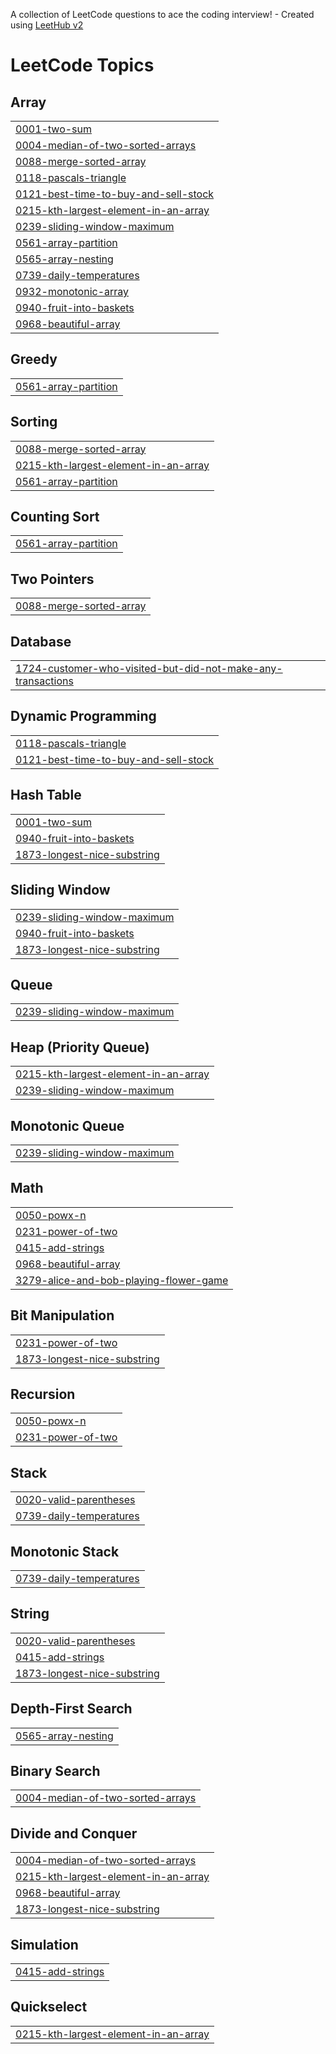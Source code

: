 A collection of LeetCode questions to ace the coding interview! - Created using [LeetHub v2](https://github.com/arunbhardwaj/LeetHub-2.0)
<!---LeetCode Topics Start-->
# LeetCode Topics
## Array
|  |
| ------- |
| [0001-two-sum](https://github.com/AnkitSinghprofile1234/Leetcode-problems/tree/master/0001-two-sum) |
| [0004-median-of-two-sorted-arrays](https://github.com/AnkitSinghprofile1234/Leetcode-problems/tree/master/0004-median-of-two-sorted-arrays) |
| [0088-merge-sorted-array](https://github.com/AnkitSinghprofile1234/Leetcode-problems/tree/master/0088-merge-sorted-array) |
| [0118-pascals-triangle](https://github.com/AnkitSinghprofile1234/Leetcode-problems/tree/master/0118-pascals-triangle) |
| [0121-best-time-to-buy-and-sell-stock](https://github.com/AnkitSinghprofile1234/Leetcode-problems/tree/master/0121-best-time-to-buy-and-sell-stock) |
| [0215-kth-largest-element-in-an-array](https://github.com/AnkitSinghprofile1234/Leetcode-problems/tree/master/0215-kth-largest-element-in-an-array) |
| [0239-sliding-window-maximum](https://github.com/AnkitSinghprofile1234/Leetcode-problems/tree/master/0239-sliding-window-maximum) |
| [0561-array-partition](https://github.com/AnkitSinghprofile1234/Leetcode-problems/tree/master/0561-array-partition) |
| [0565-array-nesting](https://github.com/AnkitSinghprofile1234/Leetcode-problems/tree/master/0565-array-nesting) |
| [0739-daily-temperatures](https://github.com/AnkitSinghprofile1234/Leetcode-problems/tree/master/0739-daily-temperatures) |
| [0932-monotonic-array](https://github.com/AnkitSinghprofile1234/Leetcode-problems/tree/master/0932-monotonic-array) |
| [0940-fruit-into-baskets](https://github.com/AnkitSinghprofile1234/Leetcode-problems/tree/master/0940-fruit-into-baskets) |
| [0968-beautiful-array](https://github.com/AnkitSinghprofile1234/Leetcode-problems/tree/master/0968-beautiful-array) |
## Greedy
|  |
| ------- |
| [0561-array-partition](https://github.com/AnkitSinghprofile1234/Leetcode-problems/tree/master/0561-array-partition) |
## Sorting
|  |
| ------- |
| [0088-merge-sorted-array](https://github.com/AnkitSinghprofile1234/Leetcode-problems/tree/master/0088-merge-sorted-array) |
| [0215-kth-largest-element-in-an-array](https://github.com/AnkitSinghprofile1234/Leetcode-problems/tree/master/0215-kth-largest-element-in-an-array) |
| [0561-array-partition](https://github.com/AnkitSinghprofile1234/Leetcode-problems/tree/master/0561-array-partition) |
## Counting Sort
|  |
| ------- |
| [0561-array-partition](https://github.com/AnkitSinghprofile1234/Leetcode-problems/tree/master/0561-array-partition) |
## Two Pointers
|  |
| ------- |
| [0088-merge-sorted-array](https://github.com/AnkitSinghprofile1234/Leetcode-problems/tree/master/0088-merge-sorted-array) |
## Database
|  |
| ------- |
| [1724-customer-who-visited-but-did-not-make-any-transactions](https://github.com/AnkitSinghprofile1234/Leetcode-problems/tree/master/1724-customer-who-visited-but-did-not-make-any-transactions) |
## Dynamic Programming
|  |
| ------- |
| [0118-pascals-triangle](https://github.com/AnkitSinghprofile1234/Leetcode-problems/tree/master/0118-pascals-triangle) |
| [0121-best-time-to-buy-and-sell-stock](https://github.com/AnkitSinghprofile1234/Leetcode-problems/tree/master/0121-best-time-to-buy-and-sell-stock) |
## Hash Table
|  |
| ------- |
| [0001-two-sum](https://github.com/AnkitSinghprofile1234/Leetcode-problems/tree/master/0001-two-sum) |
| [0940-fruit-into-baskets](https://github.com/AnkitSinghprofile1234/Leetcode-problems/tree/master/0940-fruit-into-baskets) |
| [1873-longest-nice-substring](https://github.com/AnkitSinghprofile1234/Leetcode-problems/tree/master/1873-longest-nice-substring) |
## Sliding Window
|  |
| ------- |
| [0239-sliding-window-maximum](https://github.com/AnkitSinghprofile1234/Leetcode-problems/tree/master/0239-sliding-window-maximum) |
| [0940-fruit-into-baskets](https://github.com/AnkitSinghprofile1234/Leetcode-problems/tree/master/0940-fruit-into-baskets) |
| [1873-longest-nice-substring](https://github.com/AnkitSinghprofile1234/Leetcode-problems/tree/master/1873-longest-nice-substring) |
## Queue
|  |
| ------- |
| [0239-sliding-window-maximum](https://github.com/AnkitSinghprofile1234/Leetcode-problems/tree/master/0239-sliding-window-maximum) |
## Heap (Priority Queue)
|  |
| ------- |
| [0215-kth-largest-element-in-an-array](https://github.com/AnkitSinghprofile1234/Leetcode-problems/tree/master/0215-kth-largest-element-in-an-array) |
| [0239-sliding-window-maximum](https://github.com/AnkitSinghprofile1234/Leetcode-problems/tree/master/0239-sliding-window-maximum) |
## Monotonic Queue
|  |
| ------- |
| [0239-sliding-window-maximum](https://github.com/AnkitSinghprofile1234/Leetcode-problems/tree/master/0239-sliding-window-maximum) |
## Math
|  |
| ------- |
| [0050-powx-n](https://github.com/AnkitSinghprofile1234/Leetcode-problems/tree/master/0050-powx-n) |
| [0231-power-of-two](https://github.com/AnkitSinghprofile1234/Leetcode-problems/tree/master/0231-power-of-two) |
| [0415-add-strings](https://github.com/AnkitSinghprofile1234/Leetcode-problems/tree/master/0415-add-strings) |
| [0968-beautiful-array](https://github.com/AnkitSinghprofile1234/Leetcode-problems/tree/master/0968-beautiful-array) |
| [3279-alice-and-bob-playing-flower-game](https://github.com/AnkitSinghprofile1234/Leetcode-problems/tree/master/3279-alice-and-bob-playing-flower-game) |
## Bit Manipulation
|  |
| ------- |
| [0231-power-of-two](https://github.com/AnkitSinghprofile1234/Leetcode-problems/tree/master/0231-power-of-two) |
| [1873-longest-nice-substring](https://github.com/AnkitSinghprofile1234/Leetcode-problems/tree/master/1873-longest-nice-substring) |
## Recursion
|  |
| ------- |
| [0050-powx-n](https://github.com/AnkitSinghprofile1234/Leetcode-problems/tree/master/0050-powx-n) |
| [0231-power-of-two](https://github.com/AnkitSinghprofile1234/Leetcode-problems/tree/master/0231-power-of-two) |
## Stack
|  |
| ------- |
| [0020-valid-parentheses](https://github.com/AnkitSinghprofile1234/Leetcode-problems/tree/master/0020-valid-parentheses) |
| [0739-daily-temperatures](https://github.com/AnkitSinghprofile1234/Leetcode-problems/tree/master/0739-daily-temperatures) |
## Monotonic Stack
|  |
| ------- |
| [0739-daily-temperatures](https://github.com/AnkitSinghprofile1234/Leetcode-problems/tree/master/0739-daily-temperatures) |
## String
|  |
| ------- |
| [0020-valid-parentheses](https://github.com/AnkitSinghprofile1234/Leetcode-problems/tree/master/0020-valid-parentheses) |
| [0415-add-strings](https://github.com/AnkitSinghprofile1234/Leetcode-problems/tree/master/0415-add-strings) |
| [1873-longest-nice-substring](https://github.com/AnkitSinghprofile1234/Leetcode-problems/tree/master/1873-longest-nice-substring) |
## Depth-First Search
|  |
| ------- |
| [0565-array-nesting](https://github.com/AnkitSinghprofile1234/Leetcode-problems/tree/master/0565-array-nesting) |
## Binary Search
|  |
| ------- |
| [0004-median-of-two-sorted-arrays](https://github.com/AnkitSinghprofile1234/Leetcode-problems/tree/master/0004-median-of-two-sorted-arrays) |
## Divide and Conquer
|  |
| ------- |
| [0004-median-of-two-sorted-arrays](https://github.com/AnkitSinghprofile1234/Leetcode-problems/tree/master/0004-median-of-two-sorted-arrays) |
| [0215-kth-largest-element-in-an-array](https://github.com/AnkitSinghprofile1234/Leetcode-problems/tree/master/0215-kth-largest-element-in-an-array) |
| [0968-beautiful-array](https://github.com/AnkitSinghprofile1234/Leetcode-problems/tree/master/0968-beautiful-array) |
| [1873-longest-nice-substring](https://github.com/AnkitSinghprofile1234/Leetcode-problems/tree/master/1873-longest-nice-substring) |
## Simulation
|  |
| ------- |
| [0415-add-strings](https://github.com/AnkitSinghprofile1234/Leetcode-problems/tree/master/0415-add-strings) |
## Quickselect
|  |
| ------- |
| [0215-kth-largest-element-in-an-array](https://github.com/AnkitSinghprofile1234/Leetcode-problems/tree/master/0215-kth-largest-element-in-an-array) |
<!---LeetCode Topics End-->